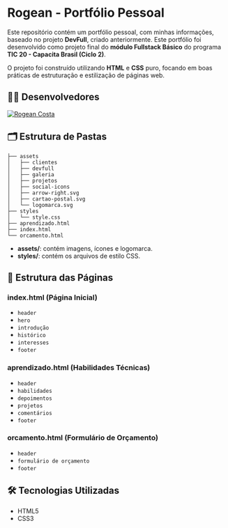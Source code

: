 # Rogean - Portfólio Pessoal

Este repositório contém um portfólio pessoal, com minhas informações, baseado no projeto **DevFull**, criado anteriormente. Este portfólio foi desenvolvido como projeto final do **módulo Fullstack Básico** do programa **TIC 20 - Capacita Brasil (Ciclo 2)**.

O projeto foi construído utilizando **HTML** e **CSS** puro, focando em boas práticas de estruturação e estilização de páginas web.

## 👨‍💻 Desenvolvedores

[![Rogean Costa](https://github.com/RogeanCosta.png?size=100)](https://github.com/RogeanCosta)

## 🗂 Estrutura de Pastas

```
├── assets
│   ├── clientes
│   ├── devfull
│   ├── galeria
│   ├── projetos
│   ├── social-icons
│   ├── arrow-right.svg
│   ├── cartao-postal.svg
│   └── logomarca.svg
├── styles
│   └── style.css
├── aprendizado.html
├── index.html
└── orcamento.html
```

- **assets/**: contém imagens, ícones e logomarca.
- **styles/**: contém os arquivos de estilo CSS.

## 📄 Estrutura das Páginas

### index.html (Página Inicial)

- `header`
- `hero`
- `introdução`
- `histórico`
- `interesses`
- `footer`

### aprendizado.html (Habilidades Técnicas)

- `header`
- `habilidades`
- `depoimentos`
- `projetos`
- `comentários`
- `footer`

### orcamento.html (Formulário de Orçamento)

- `header`
- `formulário de orçamento`
- `footer`

## 🛠 Tecnologias Utilizadas

- HTML5
- CSS3
